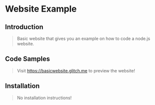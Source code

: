 # Website Example

## Introduction

> Basic website that gives you an example on how to code a node.js website.

## Code Samples

>  Visit https://basicwebsite.glitch.me to preview the website!

## Installation

> No installation instructions!